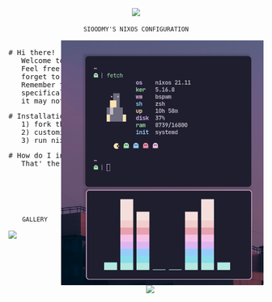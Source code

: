 

<p align="center">
  <img src="https://camo.githubusercontent.com/8c73ac68e6db84a5c58eef328946ba571a92829b3baaa155b7ca5b3521388cc9/68747470733a2f2f692e696d6775722e636f6d2f367146436c41312e706e67" width="200px" /> <br>
  
</p>

<div align="center">

```ocaml
SIOODMY'S NIXOS CONFIGURATION
```
</div>


<a href="#octocat--hi-there-thanks-for-dropping-by">
  <img alt="" align="right" width="400px" src="assets/fetch.png"/>
</a>

<pre>

# Hi there!
   Welcome to me NixOS configuration. 
   Feel free to steal anything from here but don't
   forget to give me credits.
   Remember that this configuration is made
   specifically for my hardware and
   it may not work for yours!
</pre>
<pre>
# Installation
   1) fork this repo
   2) customize configs to your likings
   3) run nixos-rebuild switch --flake .# in your forked repo
</pre>
<pre>
# How do I install it on Arch Loonix?
   That' the neat part, you don't!
   
   
   
   
   
</pre>

<div align="center">

```ocaml
GALLERY
```
</div>

<img src="assets/bar.gif" width="46%" align="right" />
<img src="assets/ss.gif" width="46%" />

  
